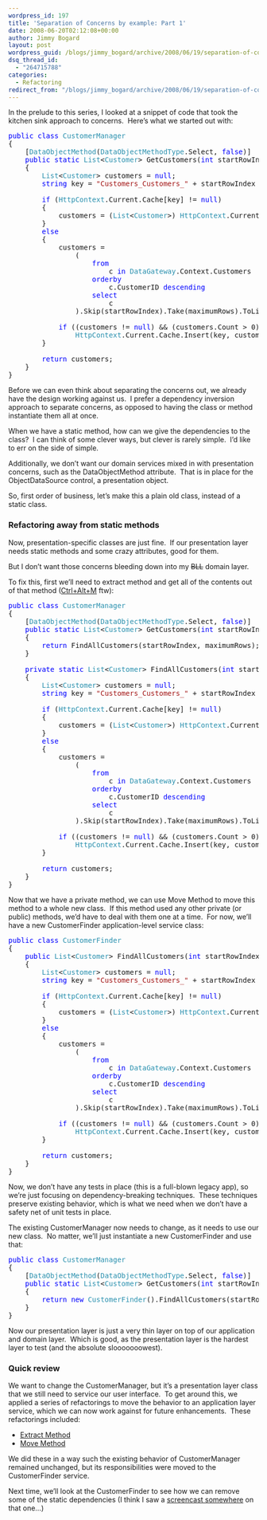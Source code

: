 ```yaml
---
wordpress_id: 197
title: 'Separation of Concerns by example: Part 1'
date: 2008-06-20T02:12:08+00:00
author: Jimmy Bogard
layout: post
wordpress_guid: /blogs/jimmy_bogard/archive/2008/06/19/separation-of-concerns-by-example-part-1.aspx
dsq_thread_id:
  - "264715788"
categories:
  - Refactoring
redirect_from: "/blogs/jimmy_bogard/archive/2008/06/19/separation-of-concerns-by-example-part-1.aspx/"
---
```

In the prelude to this series, I looked at a snippet of code that took the kitchen sink approach to concerns.&nbsp; Here&#8217;s what we started out with:

<pre><span style="color: blue">public class </span><span style="color: #2b91af">CustomerManager
</span>{
    [<span style="color: #2b91af">DataObjectMethod</span>(<span style="color: #2b91af">DataObjectMethodType</span>.Select, <span style="color: blue">false</span>)]
    <span style="color: blue">public static </span><span style="color: #2b91af">List</span>&lt;<span style="color: #2b91af">Customer</span>&gt; GetCustomers(<span style="color: blue">int </span>startRowIndex, <span style="color: blue">int </span>maximumRows)
    {
        <span style="color: #2b91af">List</span>&lt;<span style="color: #2b91af">Customer</span>&gt; customers = <span style="color: blue">null</span>;
        <span style="color: blue">string </span>key = <span style="color: #a31515">"Customers_Customers_" </span>+ startRowIndex + <span style="color: #a31515">"_" </span>+ maximumRows;

        <span style="color: blue">if </span>(<span style="color: #2b91af">HttpContext</span>.Current.Cache[key] != <span style="color: blue">null</span>)
        {
            customers = (<span style="color: #2b91af">List</span>&lt;<span style="color: #2b91af">Customer</span>&gt;) <span style="color: #2b91af">HttpContext</span>.Current.Cache[key];
        }
        <span style="color: blue">else
        </span>{
            customers =
                (
                    <span style="color: blue">from
                        </span>c <span style="color: blue">in </span><span style="color: #2b91af">DataGateway</span>.Context.Customers
                    <span style="color: blue">orderby
                        </span>c.CustomerID <span style="color: blue">descending
                    select
                        </span>c
                ).Skip(startRowIndex).Take(maximumRows).ToList();

            <span style="color: blue">if </span>((customers != <span style="color: blue">null</span>) && (customers.Count &gt; 0))
                <span style="color: #2b91af">HttpContext</span>.Current.Cache.Insert(key, customers, <span style="color: blue">null</span>, <span style="color: #2b91af">DateTime</span>.Now.AddDays(1), <span style="color: #2b91af">TimeSpan</span>.Zero);
        }

        <span style="color: blue">return </span>customers;
    }
}
</pre>

[](http://11011.net/software/vspaste)

Before we can even think about separating the concerns out, we already have the design working against us.&nbsp; I prefer a dependency inversion approach to separate concerns, as opposed to having the class or method instantiate them all at once.

When we have a static method, how can we give the dependencies to the class?&nbsp; I can think of some clever ways, but clever is rarely simple.&nbsp; I&#8217;d like to err on the side of simple.

Additionally, we don&#8217;t want our domain services mixed in with presentation concerns, such as the DataObjectMethod attribute.&nbsp; That is in place for the ObjectDataSource control, a presentation object.

So, first order of business, let&#8217;s make this a plain old class, instead of a static class.

### Refactoring away from static methods

Now, presentation-specific classes are just fine.&nbsp; If our presentation layer needs static methods and some crazy attributes, good for them.

But I don&#8217;t want those concerns bleeding down into my <strike>BLL</strike> domain layer.

To fix this, first we&#8217;ll need to extract method and get all of the contents out of that method ([Ctrl+Alt+M](http://www.jetbrains.com/resharper/) ftw):

<pre><span style="color: blue">public class </span><span style="color: #2b91af">CustomerManager
</span>{
    [<span style="color: #2b91af">DataObjectMethod</span>(<span style="color: #2b91af">DataObjectMethodType</span>.Select, <span style="color: blue">false</span>)]
    <span style="color: blue">public static </span><span style="color: #2b91af">List</span>&lt;<span style="color: #2b91af">Customer</span>&gt; GetCustomers(<span style="color: blue">int </span>startRowIndex, <span style="color: blue">int </span>maximumRows)
    {
        <span style="color: blue">return </span>FindAllCustomers(startRowIndex, maximumRows);
    }

    <span style="color: blue">private static </span><span style="color: #2b91af">List</span>&lt;<span style="color: #2b91af">Customer</span>&gt; FindAllCustomers(<span style="color: blue">int </span>startRowIndex, <span style="color: blue">int </span>maximumRows)
    {
        <span style="color: #2b91af">List</span>&lt;<span style="color: #2b91af">Customer</span>&gt; customers = <span style="color: blue">null</span>;
        <span style="color: blue">string </span>key = <span style="color: #a31515">"Customers_Customers_" </span>+ startRowIndex + <span style="color: #a31515">"_" </span>+ maximumRows;

        <span style="color: blue">if </span>(<span style="color: #2b91af">HttpContext</span>.Current.Cache[key] != <span style="color: blue">null</span>)
        {
            customers = (<span style="color: #2b91af">List</span>&lt;<span style="color: #2b91af">Customer</span>&gt;) <span style="color: #2b91af">HttpContext</span>.Current.Cache[key];
        }
        <span style="color: blue">else
        </span>{
            customers =
                (
                    <span style="color: blue">from
                        </span>c <span style="color: blue">in </span><span style="color: #2b91af">DataGateway</span>.Context.Customers
                    <span style="color: blue">orderby
                        </span>c.CustomerID <span style="color: blue">descending
                    select
                        </span>c
                ).Skip(startRowIndex).Take(maximumRows).ToList();

            <span style="color: blue">if </span>((customers != <span style="color: blue">null</span>) && (customers.Count &gt; 0))
                <span style="color: #2b91af">HttpContext</span>.Current.Cache.Insert(key, customers, <span style="color: blue">null</span>, <span style="color: #2b91af">DateTime</span>.Now.AddDays(1), <span style="color: #2b91af">TimeSpan</span>.Zero);
        }

        <span style="color: blue">return </span>customers;
    }
}
</pre>

[](http://11011.net/software/vspaste)

Now that we have a private method, we can use Move Method to move this method to a whole new class.&nbsp; If this method used any other private (or public) methods, we&#8217;d have to deal with them one at a time.&nbsp; For now, we&#8217;ll have a new CustomerFinder application-level service class:

<pre><span style="color: blue">public class </span><span style="color: #2b91af">CustomerFinder
</span>{
    <span style="color: blue">public </span><span style="color: #2b91af">List</span>&lt;<span style="color: #2b91af">Customer</span>&gt; FindAllCustomers(<span style="color: blue">int </span>startRowIndex, <span style="color: blue">int </span>maximumRows)
    {
        <span style="color: #2b91af">List</span>&lt;<span style="color: #2b91af">Customer</span>&gt; customers = <span style="color: blue">null</span>;
        <span style="color: blue">string </span>key = <span style="color: #a31515">"Customers_Customers_" </span>+ startRowIndex + <span style="color: #a31515">"_" </span>+ maximumRows;

        <span style="color: blue">if </span>(<span style="color: #2b91af">HttpContext</span>.Current.Cache[key] != <span style="color: blue">null</span>)
        {
            customers = (<span style="color: #2b91af">List</span>&lt;<span style="color: #2b91af">Customer</span>&gt;) <span style="color: #2b91af">HttpContext</span>.Current.Cache[key];
        }
        <span style="color: blue">else
        </span>{
            customers =
                (
                    <span style="color: blue">from
                        </span>c <span style="color: blue">in </span><span style="color: #2b91af">DataGateway</span>.Context.Customers
                    <span style="color: blue">orderby
                        </span>c.CustomerID <span style="color: blue">descending
                    select
                        </span>c
                ).Skip(startRowIndex).Take(maximumRows).ToList();

            <span style="color: blue">if </span>((customers != <span style="color: blue">null</span>) && (customers.Count &gt; 0))
                <span style="color: #2b91af">HttpContext</span>.Current.Cache.Insert(key, customers, <span style="color: blue">null</span>, <span style="color: #2b91af">DateTime</span>.Now.AddDays(1), <span style="color: #2b91af">TimeSpan</span>.Zero);
        }

        <span style="color: blue">return </span>customers;
    }
}
</pre>

[](http://11011.net/software/vspaste)

Now, we don&#8217;t have any tests in place (this is a full-blown legacy app), so we&#8217;re just focusing on dependency-breaking techniques.&nbsp; These techniques preserve existing behavior, which is what we need when we don&#8217;t have a safety net of unit tests in place.

The existing CustomerManager now needs to change, as it needs to use our new class.&nbsp; No matter, we&#8217;ll just instantiate a new CustomerFinder and use that:

<pre><span style="color: blue">public class </span><span style="color: #2b91af">CustomerManager
</span>{
    [<span style="color: #2b91af">DataObjectMethod</span>(<span style="color: #2b91af">DataObjectMethodType</span>.Select, <span style="color: blue">false</span>)]
    <span style="color: blue">public static </span><span style="color: #2b91af">List</span>&lt;<span style="color: #2b91af">Customer</span>&gt; GetCustomers(<span style="color: blue">int </span>startRowIndex, <span style="color: blue">int </span>maximumRows)
    {
        <span style="color: blue">return new </span><span style="color: #2b91af">CustomerFinder</span>().FindAllCustomers(startRowIndex, maximumRows);
    }
}
</pre>

[](http://11011.net/software/vspaste)

Now our presentation layer is just a very thin layer on top of our application and domain layer.&nbsp; Which is good, as the presentation layer is the hardest layer to test (and the absolute slooooooowest).

### Quick review

We want to change the CustomerManager, but it&#8217;s a presentation layer class that we still need to service our user interface.&nbsp; To get around this, we applied a series of refactorings to move the behavior to an application layer service, which we can now work against for future enhancements.&nbsp; These refactorings included:

  * [Extract Method](http://www.refactoring.com/catalog/extractMethod.html)
  * [Move Method](http://www.refactoring.com/catalog/moveMethod.html)

We did these in a way such the existing behavior of CustomerManager remained unchanged, but its responsibilities were moved to the CustomerFinder service.

Next time, we&#8217;ll look at the CustomerFinder to see how we can remove some of the static dependencies (I think I saw a [screencast somewhere](https://lostechies.com/blogs/jimmy_bogard/archive/2008/05/06/pablotv-eliminating-static-dependencies-screencast.aspx) on that one&#8230;)